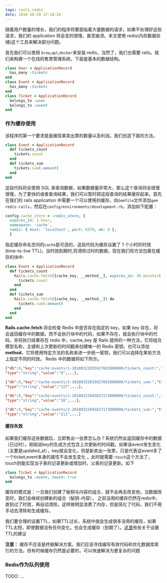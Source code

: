 ```yaml
---
tags: rails,redis
date: 2018-10-29 17:18:24
---
```


随着用户数量的增长，我们的程序将要面临着大量数据的请求，如果不处理好这些请求，我们的 application 将会变的很慢，甚至崩溃。本文使用 redis(内存数据存储)这个工具来解决部分问题。

首先我们可以使用 `brew`,`apt`,`docker`来安装 redis，当然了，我们也需要 rails。我们来构建一个在线的售票管理系统，下面是基本的数据结构。

```ruby
class User < ApplicationRecord
  has_many :tickets
end
class Event < ApplicationRecord
  has_many :tickets
end
class Ticket < ApplicationRecord
  belongs_to :user
  belongs_to :event
end
```

### 作为缓存使用

该程序的第一个要求是是展现某卖出票的数量以及利润。我们创造下面的方法。

```ruby
class Event < ApplicationRecord
  def tickets_count
    tickets.count
  end
  def tickets_sum
    tickets.sum(:amount)
  end
end
```

这段代码将会使用 SQL 来查询数据，如果数据量非常大，那么这个查询将会很慢很慢，为了更快的或者查询结果，我们可以暂时把这段查询的结果缓存起来。首先在我们的 rails application 中需要一个可以使用的缓存，向`Gemfile`文件添加`gem redis-rails`，然后在`config/environments/development.rb`，添加如下配置：

```ruby
config.cache_store = :redis_store, {
  expires_in: 1.hour,
  namespace: 'cache',
  redis: { host: 'localhost', port: 6379, db: 0 },
  }
```

指定缓存命名空间的`cache`是可选的，这段代码为缓存设置了 1 个小时的时效(time-to-live  TTL)，当时效到期时,将清除过时的数据，现在我们将方法包裹在缓存的块中:

```ruby
class Event < ApplicationRecord
  def tickets_count
    Rails.cache.fetch([cache_key, __method__], expires_in: 30.minutes) do
      tickets.count
    end
  end
  def tickets_sum
    Rails.cache.fetch([cache_key, __method__]) do
      tickets.sum(:amount)
    end
  end
end
```

**Rails.cache.fetch** 将会检查 Redis 中是否存在指定的 key，如果 key 存在，将会返回缓存中的数据，而不会执行块中的代码，如果不存在，就会执行块中的代码，并将执行结果存在 redis 中，cache_key 是 Rails 提供的一种方法，它将组合模型名称，主键和上次更新的时间戳来创建唯一的 Redis 密钥，也可以添加**method**，它将使用特定方法的名称来进一步统一密钥，我们可以选择在某些方法上指定不同的时效。 Redis 中的数据将如下所示。
```json
{"db":0,"key":"cache:events/1-20180322035927682000000/tickets_count:","ttl":1415,
"type":"string","value":"9",...},

{"db":0,"key":"cache:events/1-20180322035927682000000/tickets_sum:","ttl":3415,
"type":"string","value":"127",...},

{"db":0,"key":"cache:events/2-20180322045827173000000/tickets_count:","ttl":1423,
"type":"string","value":"16",...},

{"db":0,"key":"cache:events/2-20180322045827173000000/tickets_sum:","ttl":3423,
"type":"string","value":"211",...}
```

#### 缓存失效

如果我们缓存这些数据后，立即售出一张票怎么办？系统仍然会返回缓存中的数据（已过时）。刚刚说key的生成方式包含上次更新的时间戳，如果该event发生变化（主要是updated_at），key就会变化，但是新卖出一张票，只是代表这event多了一个ticket,event本身的属性不会发生变化 ，此时就需要`:touch`这个方法了，touch则能实现当子表的记录更新或增加时，父表的记录更新。如下

```ruby
class Ticket < ApplicationRecord
  belongs_to :event, touch: true
end
```
缓存的模式是：一旦我们创建了秘钥与内容的组合，就不会再去改变他，当数据改变时，我们会继续创建新的组合（秘钥-内容），
之前没用的缓存仍然在redis中，直到过了时效，再自动清除。这样做明显浪费了内存，但是简化了代码，我们不用手动去清除和生成缓存。


我们要合理的设置TTL，如果TTL过长，系统中就会生成很多没用的缓存，如果TTL太短，即使数据没有任何变化，也会生成缓存（到期了）。[这里](http://dmitrypol.github.io/redis/2017/05/25/rails-cache-variable-ttl.html)有些关于设置TTL的建议

**注意：** 缓存不应该是终极解决方案。我们应该寻找编写有效代码和优化数据库索引的方法。但有时候缓存仍然是必要的，可以快速解决为更复杂的问题

### Redis作为队列使用

TODO: ...

